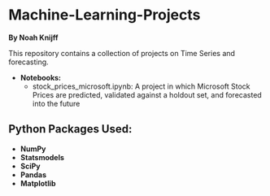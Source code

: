 # Machine-Learning-Projects
**By Noah Knijff**  

This repository contains a collection of projects on Time Series and forecasting.

- **Notebooks:**
  - stock_prices_microsoft.ipynb: A project in which Microsoft Stock Prices are predicted, validated against a holdout set, and forecasted into the future 

## Python Packages Used:
- **NumPy**
- **Statsmodels**
- **SciPy**
- **Pandas**
- **Matplotlib**
